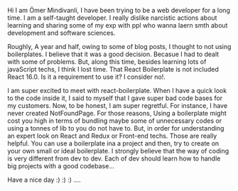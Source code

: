 Hi I am Ömer Mindivanli,
I have been trying to be a web developer for a long time. I am a self-taught developer. I really dislike narcistic actions about learning and sharing some of my exp with ppl who wanna laern smth about development and software sciences.

Roughly, A year and half, owing to some of blog posts, I thought to not using boilerplates. I believe that it was a good decision. Becasue I had to dealt with some of problems. But, along this time, besides learning lots of javaScript techs, I think I lost time. That React Boilerplate is not included React 16.0. Is it a requirement to use it? I consider no!.

I am super excited to meet with react-boilerplate. When I have a quick look to the code inside it, I said to myself that I gave super bad code bases for my customers. Now, to be honest, I am super regretful. For instance, I have never created NotFoundPage. For those reasons, Using a boilerplate might cost you high in terms of bundling maybe some of unnecessary codes or using a tonnes of lib to you do not have to. But, in order for understanding an expert look on React and Redux or Front-end techs. Those are really helpful. You can use a boilerplate ina a project and then, try to create on your own small or ideal boilerplate. I strongly believe that the way of coding is very different from dev to dev. Each of dev should learn how to handle big projects with a good codebase...

Have a nice day :) :) :) ....
